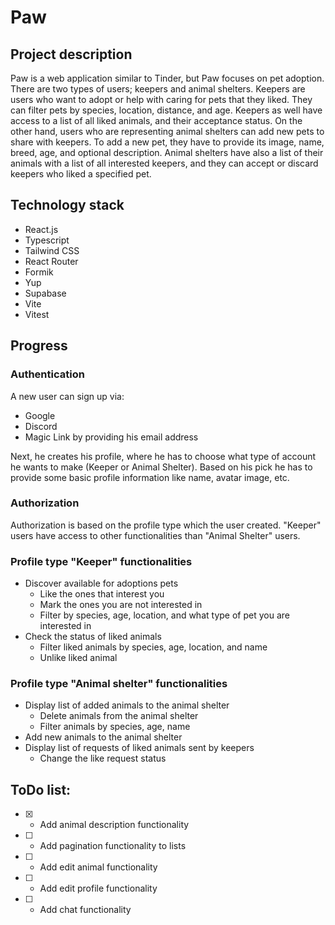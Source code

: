 # Paw

## Project description

Paw is a web application similar to Tinder, but Paw focuses on pet adoption. There are two types of users; keepers and animal shelters. Keepers are users who want to adopt or help with caring for pets that they liked. They can filter pets by species, location, distance, and age. Keepers as well have access to a list of all liked animals, and their acceptance status. On the other hand, users who are representing animal shelters can add new pets to share with keepers. To add a new pet, they have to provide its image, name, breed, age, and optional description. Animal shelters have also a list of their animals with a list of all interested keepers, and they can accept or discard keepers who liked a specified pet.

## Technology stack

- React.js
- Typescript
- Tailwind CSS
- React Router
- Formik
- Yup
- Supabase
- Vite
- Vitest

## Progress

### Authentication

A new user can sign up via:

- Google
- Discord
- Magic Link by providing his email address

Next, he creates his profile, where he has to choose what type of account he wants to make (Keeper or Animal Shelter). Based on his pick he has to provide some basic profile information like name, avatar image, etc.

### Authorization

Authorization is based on the profile type which the user created. "Keeper" users have access to other functionalities than "Animal Shelter" users.

### Profile type "Keeper" functionalities

- Discover available for adoptions pets
  - Like the ones that interest you
  - Mark ​​the ones you are not interested in
  - Filter by species, age, location, and what type of pet you are interested in
- Check the status of liked animals
  - Filter liked animals by species, age, location, and name
  - Unlike liked animal

### Profile type "Animal shelter" functionalities

- Display list of added animals to the animal shelter
  - Delete animals from the animal shelter
  - Filter animals by species, age, name
- Add new animals to the animal shelter
- Display list of requests of liked animals sent by keepers
  - Change the like request status

## ToDo list:

- [x] - Add animal description functionality
- [ ] - Add pagination functionality to lists
- [ ] - Add edit animal functionality
- [ ] - Add edit profile functionality
- [ ] - Add chat functionality
